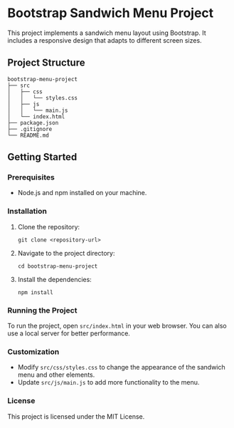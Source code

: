 # Bootstrap Sandwich Menu Project

This project implements a sandwich menu layout using Bootstrap. It includes a responsive design that adapts to different screen sizes.

## Project Structure

```
bootstrap-menu-project
├── src
│   ├── css
│   │   └── styles.css
│   ├── js
│   │   └── main.js
│   └── index.html
├── package.json
├── .gitignore
└── README.md
```

## Getting Started

### Prerequisites

- Node.js and npm installed on your machine.

### Installation

1. Clone the repository:
   ```
   git clone <repository-url>
   ```

2. Navigate to the project directory:
   ```
   cd bootstrap-menu-project
   ```

3. Install the dependencies:
   ```
   npm install
   ```

### Running the Project

To run the project, open `src/index.html` in your web browser. You can also use a local server for better performance.

### Customization

- Modify `src/css/styles.css` to change the appearance of the sandwich menu and other elements.
- Update `src/js/main.js` to add more functionality to the menu.

### License

This project is licensed under the MIT License.